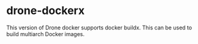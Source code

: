 # drone-dockerx
This version of Drone docker supports docker buildx. This can be used to build multiarch Docker images.
